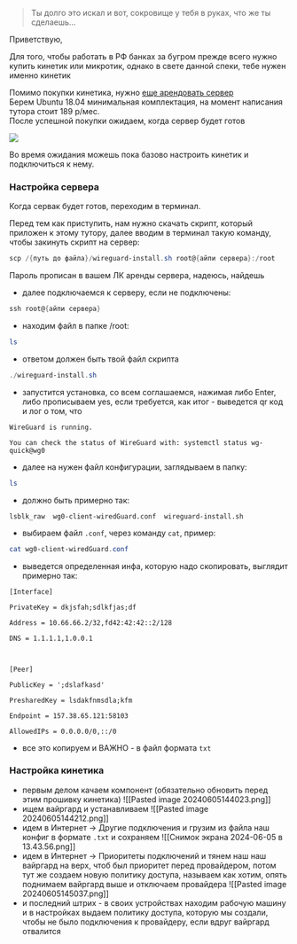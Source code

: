 > Ты долго это искал и вот, сокровище у тебя в руках, что же ты сделаешь...

Приветствую,

Для того, чтобы работать в РФ банках за бугром прежде всего нужно купить кинетик или микротик, однако в свете данной спеки, тебе нужен именно кинетик

Помимо покупки кинетика, нужно [еще арендовать сервер](https://firstbyte.ru/)  
Берем Ubuntu 18.04 минимальная комплектация, на момент написания тутора стоит 189 р/мес.  
После успешной покупки ожидаем, когда сервер будет готов  
  

![](https://telegra.ph/file/a21c60e52f7c539818193.png)

Во время ожидания можешь пока базово настроить кинетик и подключиться к нему.

### Настройка сервера

Когда сервак будет готов, переходим в терминал.  

Перед тем как приступить, нам нужно скачать скрипт, который приложен к этому тутору, далее вводим в терминал такую команду, чтобы закинуть скрипт на сервер:

``` powerShell
scp /{путь до файла}/wireguard-install.sh root@{айпи сервера}:/root
```

Пароль прописан в вашем ЛК аренды сервера, надеюсь, найдешь

- далее подключаемся к серверу, если не подключены:
```powerShell
ssh root@{айпи сервера}
```

- находим файл в папке /root:

```powerShell
ls
```

- ответом должен быть твой файл скрипта

```powerShell
./wireguard-install.sh
```

- запустится установка, со всем соглашаемся, нажимая либо Enter, либо прописываем yes, если требуется, как итог - выведется qr код и лог о том, что 
```
WireGuard is running.

You can check the status of WireGuard with: systemctl status wg-quick@wg0
```

- далее на нужен файл конфигурации, заглядываем в папку:
```powerShell
ls
```

- должно быть примерно так:
```
lsblk_raw  wg0-client-wiredGuard.conf  wireguard-install.sh
```

- выбираем файл `.conf`, через команду `cat`, пример:
```powerShell
cat wg0-client-wiredGuard.conf
```

- выведется определенная инфа, которую надо скопировать, выглядит примерно так:
```
[Interface]

PrivateKey = dkjsfah;sdlkfjas;df

Address = 10.66.66.2/32,fd42:42:42::2/128

DNS = 1.1.1.1,1.0.0.1

  

[Peer]

PublicKey = ';dslafkasd'

PresharedKey = lsdakfnmsdla;kfm

Endpoint = 157.38.65.121:58103

AllowedIPs = 0.0.0.0/0,::/0
```

- все это копируем и ВАЖНО - в файл формата `txt`

### Настройка кинетика

- первым делом качаем компонент (обязательно обновить перед этим прошивку кинетика)
![[Pasted image 20240605144023.png]]
- ищем вайргард и устанавливаем ![[Pasted image 20240605144212.png]]
- идем в Интернет -> Другие подключения и грузим из файла наш конфиг в формате `.txt` и сохраняем ![[Снимок экрана 2024-06-05 в 13.43.56.png]]
- идем в Интернет -> Приоритеты подключений и тянем наш наш вайргард на верх, чтоб был приоритет перед провайдером, потом тут же создаем новую политику доступа, называем как хотим, опять поднимаем вайргард выше и отключаем провайдера ![[Pasted image 20240605145037.png]]
- и последний штрих - в своих устройствах находим рабочую машину и в настройках выдаем политику доступа, которую мы создали, чтобы не было подключения к провайдеру, если вдруг вайргард отвалится